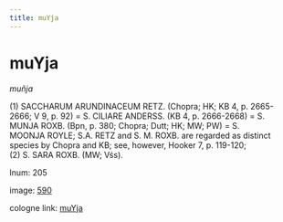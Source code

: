 ```yaml
---
title: muYja
---
```


# muYja

<i>muñja</i>  <div n="P" />(1) <bot>SACCHARUM ARUNDINACEUM RETZ.</bot> (Chopra; HK; KB 4, p. 2665- <div n="lb" />2666; V 9, p. 92) = <bot>S. CILIARE ANDERSS.</bot> (KB 4, p. 2666-2668) = <bot>S. <div n="lb" />MUNJA ROXB.</bot> (Bpn, p. 380; Chopra; Dutt; HK; MW; PW) = <bot>S. <div n="lb" />MOONJA ROYLE</bot>; <bot>S.</bot><bot>A. RETZ</bot> and <bot>S. M. ROXB.</bot> are regarded as distinct <div n="lb" />species by Chopra and KB; see, however, Hooker 7, p. 119-120; <div n="P" />(2) <bot>S. SARA ROXB.</bot> (MW; Vśs).

lnum: 205

image: [590](https://www.sanskrit-lexicon.uni-koeln.de/scans/csl-apidev/servepdf.php?dict=snp&page=590)

cologne link: [muYja](https://sanskrit-lexicon.uni-koeln.de/scans/csl-apidev/getword.php?dict=snp&key=muYja)

